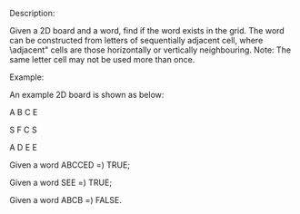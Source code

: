 Description: 

Given a 2D board and a word, find if the word exists in the grid. The word
can be constructed from letters of sequentially adjacent cell, where \adjacent"
cells are those horizontally or vertically neighbouring.
Note: The same letter cell may not be used more than once.

Example: 

An example 2D board is shown as below:

A B C E

S F C S

A D E E

Given a word ABCCED =) TRUE;

Given a word SEE =) TRUE;

Given a word ABCB =) FALSE.

